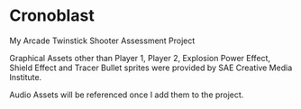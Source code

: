 # Cronoblast
My Arcade Twinstick Shooter Assessment Project

Graphical Assets other than Player 1, Player 2, Explosion Power Effect, Shield Effect and Tracer Bullet sprites were provided by SAE Creative Media Institute.

Audio Assets will be referenced once I add them to the project.
